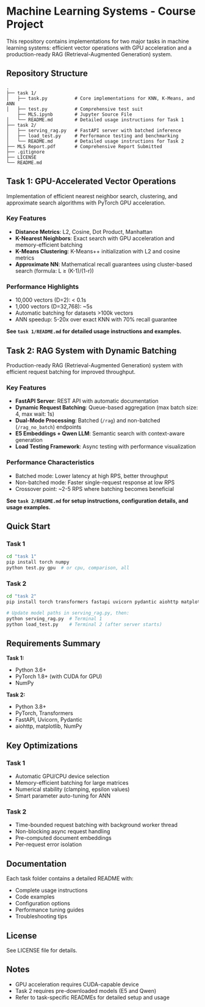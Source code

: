 # Machine Learning Systems - Course Project

This repository contains implementations for two major tasks in machine learning systems: efficient vector operations with GPU acceleration and a production-ready RAG (Retrieval-Augmented Generation) system.

## Repository Structure

```
.
├── task 1/
│   ├── task.py          # Core implementations for KNN, K-Means, and ANN
│   ├── test.py          # Comprehensive test suit
    ├── MLS.ipynb        # Jupyter Source File
│   └── README.md        # Detailed usage instructions for Task 1
├── task 2/
│   ├── serving_rag.py   # FastAPI server with batched inference
│   ├── load_test.py     # Performance testing and benchmarking
│   └── README.md        # Detailed usage instructions for Task 2
├── MLS Report.pdf       # Comprehensive Report Submitted
├── .gitignore
├── LICENSE
└── README.md
```

## Task 1: GPU-Accelerated Vector Operations

Implementation of efficient nearest neighbor search, clustering, and approximate search algorithms with PyTorch GPU acceleration.

### Key Features

- **Distance Metrics**: L2, Cosine, Dot Product, Manhattan
- **K-Nearest Neighbors**: Exact search with GPU acceleration and memory-efficient batching
- **K-Means Clustering**: K-Means++ initialization with L2 and cosine metrics
- **Approximate NN**: Mathematical recall guarantees using cluster-based search (formula: L ≥ (K-1)/(1-r))

### Performance Highlights

- 10,000 vectors (D=2): < 0.1s
- 1,000 vectors (D=32,768): ~5s
- Automatic batching for datasets >100k vectors
- ANN speedup: 5-20x over exact KNN with 70% recall guarantee

**See `task 1/README.md` for detailed usage instructions and examples.**

## Task 2: RAG System with Dynamic Batching

Production-ready RAG (Retrieval-Augmented Generation) system with efficient request batching for improved throughput.

### Key Features

- **FastAPI Server**: REST API with automatic documentation
- **Dynamic Request Batching**: Queue-based aggregation (max batch size: 4, max wait: 1s)
- **Dual-Mode Processing**: Batched (`/rag`) and non-batched (`/rag_no_batch`) endpoints
- **E5 Embeddings + Qwen LLM**: Semantic search with context-aware generation
- **Load Testing Framework**: Async testing with performance visualization

### Performance Characteristics

- Batched mode: Lower latency at high RPS, better throughput
- Non-batched mode: Faster single-request response at low RPS
- Crossover point: ~2-5 RPS where batching becomes beneficial

**See `task 2/README.md` for setup instructions, configuration details, and usage examples.**

## Quick Start

### Task 1
```bash
cd "task 1"
pip install torch numpy
python test.py gpu  # or cpu, comparison, all
```

### Task 2
```bash
cd "task 2"
pip install torch transformers fastapi uvicorn pydantic aiohttp matplotlib numpy

# Update model paths in serving_rag.py, then:
python serving_rag.py  # Terminal 1
python load_test.py    # Terminal 2 (after server starts)
```

## Requirements Summary

**Task 1:**
- Python 3.6+
- PyTorch 1.8+ (with CUDA for GPU)
- NumPy

**Task 2:**
- Python 3.8+
- PyTorch, Transformers
- FastAPI, Uvicorn, Pydantic
- aiohttp, matplotlib, NumPy

## Key Optimizations

### Task 1
- Automatic GPU/CPU device selection
- Memory-efficient batching for large matrices
- Numerical stability (clamping, epsilon values)
- Smart parameter auto-tuning for ANN

### Task 2
- Time-bounded request batching with background worker thread
- Non-blocking async request handling
- Pre-computed document embeddings
- Per-request error isolation

## Documentation

Each task folder contains a detailed README with:
- Complete usage instructions
- Code examples
- Configuration options
- Performance tuning guides
- Troubleshooting tips

## License

See LICENSE file for details.

## Notes

- GPU acceleration requires CUDA-capable device
- Task 2 requires pre-downloaded models (E5 and Qwen)
- Refer to task-specific READMEs for detailed setup and usage
